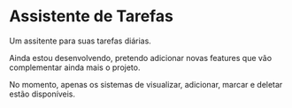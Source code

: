 # Assistente de Tarefas

Um assitente para suas tarefas diárias.

Ainda estou desenvolvendo, pretendo adicionar novas features que vão complementar ainda mais o projeto.

No momento, apenas os sistemas de visualizar, adicionar, marcar e deletar estão disponíveis.
